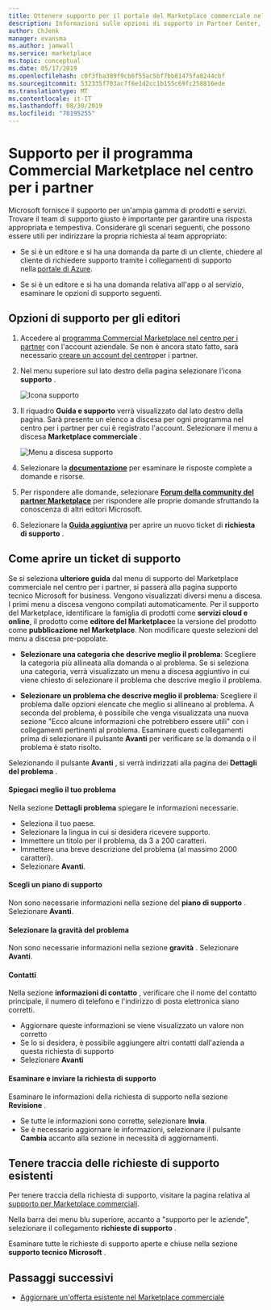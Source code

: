 ```yaml
---
title: Ottenere supporto per il portale del Marketplace commerciale nel centro per i partner
description: Informazioni sulle opzioni di supporto in Partner Center, incluso come archiviare una richiesta di supporto.
author: ChJenk
manager: evansma
ms.author: jamwall
ms.service: marketplace
ms.topic: conceptual
ms.date: 05/17/2019
ms.openlocfilehash: c0f3fba389f9cb6f55ac5bf7bb81475fa8244cbf
ms.sourcegitcommit: 532335f703ac7f6e1d2cc1b155c69fc258816ede
ms.translationtype: MT
ms.contentlocale: it-IT
ms.lasthandoff: 08/30/2019
ms.locfileid: "70195255"
---
```

# <a name="support-for-the-commercial-marketplace-program-in-partner-center"></a>Supporto per il programma Commercial Marketplace nel centro per i partner

Microsoft fornisce il supporto per un'ampia gamma di prodotti e servizi. Trovare il team di supporto giusto è importante per garantire una risposta appropriata e tempestiva. Considerare gli scenari seguenti, che possono essere utili per indirizzare la propria richiesta al team appropriato: 

- Se si è un editore e si ha una domanda da parte di un cliente, chiedere al cliente di richiedere supporto tramite i collegamenti di supporto nella [portale di Azure](https://portal.azure.com/). 

- Se si è un editore e si ha una domanda relativa all'app o al servizio, esaminare le opzioni di supporto seguenti.

## <a name="support-options-for-publishers"></a>Opzioni di supporto per gli editori

1. Accedere al [programma Commercial Marketplace nel centro per i partner](https://partner.microsoft.com/dashboard/commercial-marketplace/overview) con l'account aziendale. Se non è ancora stato fatto, sarà necessario [creare un account del centro](./create-account.md)per i partner.

1. Nel menu superiore sul lato destro della pagina selezionare l'icona **supporto** . 
 
   ![Icona supporto](./media/commercial-marketplace-support.png)

1. Il riquadro **Guida e supporto** verrà visualizzato dal lato destro della pagina. Sarà presente un elenco a discesa per ogni programma nel centro per i partner per cui è registrato l'account. Selezionare il menu a discesa **Marketplace commerciale** . 
 
   ![Menu a discesa supporto](./media/commercial-marketplace-support-pane.png)

1. Selezionare la **[documentazione](../index.md)** per esaminare le risposte complete a domande e risorse. 

1. Per rispondere alle domande, selezionare **[Forum della community del partner Marketplace](https://www.microsoftpartnercommunity.com/t5/Azure-Marketplace-and-AppSource/bd-p/2222)** per rispondere alle proprie domande sfruttando la conoscenza di altri editori Microsoft. 

1. Selezionare la **[Guida aggiuntiva](https://support.microsoft.com/supportforbusiness/productselection?sapId=48734891-ee9a-5d77-bf29-82bf8d8111ff)** per aprire un nuovo ticket di **richiesta di supporto** . 

## <a name="how-to-open-a-support-ticket"></a>Come aprire un ticket di supporto

Se si seleziona **ulteriore guida** dal menu di supporto del Marketplace commerciale nel centro per i partner, si passerà alla pagina supporto tecnico Microsoft for business. Vengono visualizzati diversi menu a discesa. I primi menu a discesa vengono compilati automaticamente. Per il supporto del Marketplace, identificare la famiglia di prodotti come **servizi cloud e online**, il prodotto come **editore del Marketplace**e la versione del prodotto come **pubblicazione nel Marketplace**. Non modificare queste selezioni del menu a discesa pre-popolate. 

- **Selezionare una categoria che descrive meglio il problema**: Scegliere la categoria più allineata alla domanda o al problema. Se si seleziona una categoria, verrà visualizzato un menu a discesa aggiuntivo in cui viene chiesto di selezionare il problema che descrive meglio il problema.

- **Selezionare un problema che descrive meglio il problema**: Scegliere il problema dalle opzioni elencate che meglio si allineano al problema. A seconda del problema, è possibile che venga visualizzata una nuova sezione "Ecco alcune informazioni che potrebbero essere utili" con i collegamenti pertinenti al problema. Esaminare questi collegamenti prima di selezionare il pulsante **Avanti** per verificare se la domanda o il problema è stato risolto.

Selezionando il pulsante **Avanti** , si verrà indirizzati alla pagina dei **Dettagli del problema** . 

#### <a name="tell-us-more-about-your-issue"></a>Spiegaci meglio il tuo problema

Nella sezione **Dettagli problema** spiegare le informazioni necessarie.

- Seleziona il tuo paese.
- Selezionare la lingua in cui si desidera ricevere supporto.
- Immettere un titolo per il problema, da 3 a 200 caratteri.  
- Immettere una breve descrizione del problema (al massimo 2000 caratteri).
- Selezionare **Avanti**.

#### <a name="select-a-support-plan"></a>Scegli un piano di supporto

Non sono necessarie informazioni nella sezione del **piano di supporto** . Selezionare **Avanti**. 

#### <a name="select-the-severity-of-your-issue"></a>Selezionare la gravità del problema

Non sono necessarie informazioni nella sezione **gravità** . Selezionare **Avanti**. 

#### <a name="who-should-we-contact"></a>Contatti

Nella sezione **informazioni di contatto** , verificare che il nome del contatto principale, il numero di telefono e l'indirizzo di posta elettronica siano corretti. 
- Aggiornare queste informazioni se viene visualizzato un valore non corretto
- Se lo si desidera, è possibile aggiungere altri contatti dall'azienda a questa richiesta di supporto
- Selezionare **Avanti**

#### <a name="review-and-submit-your-support-request"></a>Esaminare e inviare la richiesta di supporto

Esaminare le informazioni della richiesta di supporto nella sezione **Revisione** . 
- Se tutte le informazioni sono corrette, selezionare **Invia**. 
- Se è necessario aggiornare le informazioni, selezionare il pulsante **Cambia** accanto alla sezione in necessità di aggiornamenti.

## <a name="track-your-existing-support-requests"></a>Tenere traccia delle richieste di supporto esistenti 

Per tenere traccia della richiesta di supporto, visitare la pagina relativa al [supporto per Marketplace commerciali](https://support.microsoft.com/supportforbusiness/productselection?sapId=48734891-ee9a-5d77-bf29-82bf8d8111ff). 

Nella barra dei menu blu superiore, accanto a "supporto per le aziende", selezionare il collegamento **richieste di supporto** . 

Esaminare tutte le richieste di supporto aperte e chiuse nella sezione **supporto tecnico Microsoft** . 

## <a name="next-steps"></a>Passaggi successivi

- [Aggiornare un'offerta esistente nel Marketplace commerciale](./update-existing-offer.md)
